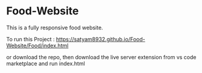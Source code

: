 # Food-Website
This is a fully responsive food website.


To run this Project :
https://satyam8932.github.io/Food-Website/Food/index.html

or download the repo, then download the live server extension from vs code marketplace and run index.html
